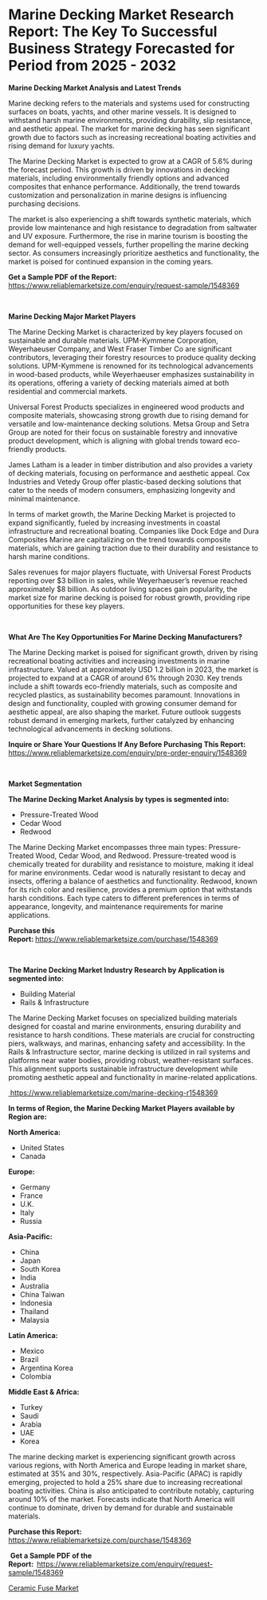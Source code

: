 <p><h1>Marine Decking Market Research Report: The Key To Successful Business Strategy Forecasted for Period from 2025 - 2032</h1></p><p><strong>Marine Decking Market Analysis and Latest Trends</strong></p>
<p><p>Marine decking refers to the materials and systems used for constructing surfaces on boats, yachts, and other marine vessels. It is designed to withstand harsh marine environments, providing durability, slip resistance, and aesthetic appeal. The market for marine decking has seen significant growth due to factors such as increasing recreational boating activities and rising demand for luxury yachts. </p><p>The Marine Decking Market is expected to grow at a CAGR of 5.6% during the forecast period. This growth is driven by innovations in decking materials, including environmentally friendly options and advanced composites that enhance performance. Additionally, the trend towards customization and personalization in marine designs is influencing purchasing decisions. </p><p>The market is also experiencing a shift towards synthetic materials, which provide low maintenance and high resistance to degradation from saltwater and UV exposure. Furthermore, the rise in marine tourism is boosting the demand for well-equipped vessels, further propelling the marine decking sector. As consumers increasingly prioritize aesthetics and functionality, the market is poised for continued expansion in the coming years.</p></p>
<p><strong>Get a Sample PDF of the Report:&nbsp;</strong> <a href="https://www.reliablemarketsize.com/enquiry/request-sample/1548369?utm_campaign=3101&utm_medium=2&utm_source=Github&utm_content=ia&utm_term=01042025&utm_id=marine-decking">https://www.reliablemarketsize.com/enquiry/request-sample/1548369</a></p>
<p>&nbsp;</p>
<p><strong>Marine Decking Major Market Players</strong></p>
<p><p>The Marine Decking Market is characterized by key players focused on sustainable and durable materials. UPM-Kymmene Corporation, Weyerhaeuser Company, and West Fraser Timber Co are significant contributors, leveraging their forestry resources to produce quality decking solutions. UPM-Kymmene is renowned for its technological advancements in wood-based products, while Weyerhaeuser emphasizes sustainability in its operations, offering a variety of decking materials aimed at both residential and commercial markets.</p><p>Universal Forest Products specializes in engineered wood products and composite materials, showcasing strong growth due to rising demand for versatile and low-maintenance decking solutions. Metsa Group and Setra Group are noted for their focus on sustainable forestry and innovative product development, which is aligning with global trends toward eco-friendly products.</p><p>James Latham is a leader in timber distribution and also provides a variety of decking materials, focusing on performance and aesthetic appeal. Cox Industries and Vetedy Group offer plastic-based decking solutions that cater to the needs of modern consumers, emphasizing longevity and minimal maintenance.</p><p>In terms of market growth, the Marine Decking Market is projected to expand significantly, fueled by increasing investments in coastal infrastructure and recreational boating. Companies like Dock Edge and Dura Composites Marine are capitalizing on the trend towards composite materials, which are gaining traction due to their durability and resistance to harsh marine conditions.</p><p>Sales revenues for major players fluctuate, with Universal Forest Products reporting over $3 billion in sales, while Weyerhaeuser’s revenue reached approximately $8 billion. As outdoor living spaces gain popularity, the market size for marine decking is poised for robust growth, providing ripe opportunities for these key players.</p></p>
<p>&nbsp;</p>
<p><strong>What Are The Key Opportunities For Marine Decking Manufacturers?</strong></p>
<p><p>The Marine Decking market is poised for significant growth, driven by rising recreational boating activities and increasing investments in marine infrastructure. Valued at approximately USD 1.2 billion in 2023, the market is projected to expand at a CAGR of around 6% through 2030. Key trends include a shift towards eco-friendly materials, such as composite and recycled plastics, as sustainability becomes paramount. Innovations in design and functionality, coupled with growing consumer demand for aesthetic appeal, are also shaping the market. Future outlook suggests robust demand in emerging markets, further catalyzed by enhancing technological advancements in decking solutions.</p></p>
<p><strong>Inquire or Share Your Questions If Any Before Purchasing This Report:</strong> <a href="https://www.reliablemarketsize.com/enquiry/pre-order-enquiry/1548369?utm_campaign=3101&utm_medium=2&utm_source=Github&utm_content=ia&utm_term=01042025&utm_id=marine-decking">https://www.reliablemarketsize.com/enquiry/pre-order-enquiry/1548369</a></p>
<p>&nbsp;</p>
<p><strong>Market Segmentation</strong></p>
<p><strong>The Marine Decking Market Analysis by types is segmented into:</strong></p>
<p><ul><li>Pressure-Treated Wood</li><li>Cedar Wood</li><li>Redwood</li></ul></p>
<p><p>The Marine Decking Market encompasses three main types: Pressure-Treated Wood, Cedar Wood, and Redwood. Pressure-treated wood is chemically treated for durability and resistance to moisture, making it ideal for marine environments. Cedar wood is naturally resistant to decay and insects, offering a balance of aesthetics and functionality. Redwood, known for its rich color and resilience, provides a premium option that withstands harsh conditions. Each type caters to different preferences in terms of appearance, longevity, and maintenance requirements for marine applications.</p></p>
<p><strong>Purchase this Report:&nbsp;</strong><a href="https://www.reliablemarketsize.com/purchase/1548369?utm_campaign=3101&utm_medium=2&utm_source=Github&utm_content=ia&utm_term=01042025&utm_id=marine-decking">https://www.reliablemarketsize.com/purchase/1548369</a></p>
<p>&nbsp;</p>
<p><strong>The Marine Decking Market Industry Research by Application is segmented into:</strong></p>
<p><ul><li>Building Material</li><li>Rails & Infrastructure</li></ul></p>
<p><p>The Marine Decking Market focuses on specialized building materials designed for coastal and marine environments, ensuring durability and resistance to harsh conditions. These materials are crucial for constructing piers, walkways, and marinas, enhancing safety and accessibility. In the Rails & Infrastructure sector, marine decking is utilized in rail systems and platforms near water bodies, providing robust, weather-resistant surfaces. This alignment supports sustainable infrastructure development while promoting aesthetic appeal and functionality in marine-related applications.</p></p>
<p><a href="https://www.reliablemarketsize.com/marine-decking-r1548369?utm_campaign=3101&utm_medium=2&utm_source=Github&utm_content=ia&utm_term=01042025&utm_id=marine-decking">&nbsp;https://www.reliablemarketsize.com/marine-decking-r1548369</a></p>
<p><strong>In terms of Region, the Marine Decking Market Players available by Region are:</strong></p>
<p>
    <p> <strong> North America: </strong>
        <ul>
            <li>United States</li>
            <li>Canada</li>
        </ul>
        </p> 
    <p> <strong> Europe: </strong>
        <ul>
            <li>Germany</li>
            <li>France</li>
            <li>U.K.</li>
            <li>Italy</li>
            <li>Russia</li>
        </ul>
        </p> 
    <p> <strong> Asia-Pacific: </strong>
        <ul>
            <li>China</li>
            <li>Japan</li>
            <li>South Korea</li>
            <li>India</li>
            <li>Australia</li>
            <li>China Taiwan</li>
            <li>Indonesia</li>
            <li>Thailand</li>
            <li>Malaysia</li>
        </ul>
        </p> 
    <p> <strong> Latin America: </strong>
        <ul>
            <li>Mexico</li>
            <li>Brazil</li>
            <li>Argentina Korea</li>
            <li>Colombia</li>
        </ul>
        </p> 
    <p> <strong> Middle East & Africa: </strong>
        <ul>
            <li>Turkey</li>
            <li>Saudi</li>
            <li>Arabia</li>
            <li>UAE</li>
            <li>Korea</li>
        </ul>
    </p>
    </p>
<p><p>The marine decking market is experiencing significant growth across various regions, with North America and Europe leading in market share, estimated at 35% and 30%, respectively. Asia-Pacific (APAC) is rapidly emerging, projected to hold a 25% share due to increasing recreational boating activities. China is also anticipated to contribute notably, capturing around 10% of the market. Forecasts indicate that North America will continue to dominate, driven by demand for durable and sustainable materials.</p></p>
<p><strong>Purchase this Report: </strong><a href="https://www.reliablemarketsize.com/purchase/1548369?utm_campaign=3101&utm_medium=2&utm_source=Github&utm_content=ia&utm_term=01042025&utm_id=marine-decking">https://www.reliablemarketsize.com/purchase/1548369</a></p>
<p>&nbsp;<strong>Get a Sample PDF of the Report:&nbsp;&nbsp;</strong><a href="https://www.reliablemarketsize.com/enquiry/request-sample/1548369?utm_campaign=3101&utm_medium=2&utm_source=Github&utm_content=ia&utm_term=01042025&utm_id=marine-decking">https://www.reliablemarketsize.com/enquiry/request-sample/1548369</a></p>
<p><strong></strong></p>
<p><p><a href="https://github.com/osbornrdaflalo/Market-Research-Report-List-1/blob/main/ceramic-fuse-market.md?utm_campaign=3101&utm_medium=2&utm_source=Github&utm_content=ia&utm_term=01042025&utm_id=marine-decking">Ceramic Fuse Market</a></p></p>
